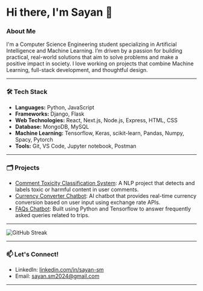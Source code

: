 # Hi there, I'm Sayan 👋


### About Me
I'm a Computer Science Engineering student specializing in  Artificial Intelligence and Machine Learning. I’m driven by a passion for building practical, real-world solutions that aim to solve problems and make a positive impact in society. I love working on projects that combine Machine Learning, full-stack development, and thoughtful design.

---

### 🛠️ Tech Stack
- **Languages:** Python, JavaScript
- **Frameworks:** Django, Flask
- **Web Technologies:** React, Next.js, Node.js, Express, HTML, CSS
- **Database:** MongoDB, MySQL
- **Machine Learning:** Tensorflow, Keras, scikit-learn, Pandas, Numpy, Spacy, Pytorch
- **Tools:** Git, VS Code, Jupyter notebook, Postman

---

### 🗂️  Projects

- [Comment Toxicity Classification System](https://github.com/Sayan-Mondal2022/comment_toxicity_classifier.git): A NLP project that detects and labels toxic or harmful content in user comments.
- [Currency Converter Chatbot](https://github.com/Sayan-Mondal2022/currency_converter.git): AI chatbot that provides real-time currency conversion based on user input using exchange rate APIs.
- [FAQs Chatbot](https://github.com/Sayan-Mondal2022/faqs_chatbot.git): Built using Python and Tensorflow to answer frequently asked queries related to trips.

---

![GitHub Streak](https://github-readme-streak-stats.herokuapp.com?user=Sayan-Mondal2022&theme=radical)

----

### 📫 Let's Connect!
- LinkedIn: [linkedin.com/in/sayan-sm](https://linkedin.com/in/sayan-sm)
- Email: sayan.sm2024@gmail.com

***

<!--
**Sayan-Mondal2022/Sayan-Mondal2022** is a ✨ _special_ ✨ repository because its `README.md` (this file) appears on your GitHub profile.

![GitHub Stats](https://github-readme-stats.vercel.app/api?username=Sayan-Mondal2022&show_icons=true&theme=radical)

Here are some ideas to get you started:

- 🔭 I’m currently working on ...
- 🌱 I’m currently learning ...
- 👯 I’m looking to collaborate on ...
- 🤔 I’m looking for help with ...
- 💬 Ask me about ...
- 📫 How to reach me: ...
- 😄 Pronouns: ...
- ⚡ Fun fact: ...
-->
